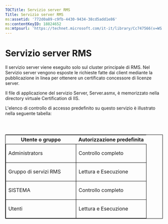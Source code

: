 ```yaml
---
TOCTitle: Servizio server RMS
Title: Servizio server RMS
ms:assetid: '772d0a89-c9fb-4430-9434-38cd5add1e86'
ms:contentKeyID: 18824652
ms:mtpsurl: 'https://technet.microsoft.com/it-it/library/Cc747566(v=WS.10)'
---
```


Servizio server RMS
===================

Il servizio server viene eseguito solo sul cluster principale di RMS. Nel Servizio server vengono esposte le richieste fatte dai client mediante la pubblicazione in linea per ottenere un certificato concessore di licenze server.

Il file di applicazione del servizio Server, Server.asmx, è memorizzato nella directory virtuale Certification di IIS.

L'elenco di controllo di accesso predefinito su questo servizio è illustrato nella seguente tabella:

###  

<p> </p>
<table style="border:1px solid black;">
<colgroup>
<col width="50%" />
<col width="50%" />
</colgroup>
<thead>
<tr class="header">
<th>Utente o gruppo</th>
<th>Autorizzazione predefinita</th>
</tr>
</thead>
<tbody>
<tr class="odd">
<td style="border:1px solid black;"><p>Administrators</p></td>
<td style="border:1px solid black;"><p>Controllo completo</p></td>
</tr>  
<tr class="even">
<td style="border:1px solid black;"><p>Gruppo di servizi RMS</p></td>
<td style="border:1px solid black;"><p>Lettura e Esecuzione</p></td>
</tr>  
<tr class="odd">
<td style="border:1px solid black;"><p>SISTEMA</p></td>
<td style="border:1px solid black;"><p>Controllo completo</p></td>
</tr>  
<tr class="even">
<td style="border:1px solid black;"><p>Utenti</p></td>
<td style="border:1px solid black;"><p>Lettura e Esecuzione</p></td>
</tr>  
</tbody>  
</table>
